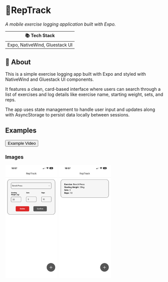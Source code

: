 <link rel="stylesheet" href="https://cdnjs.cloudflare.com/ajax/libs/bootstrap/5.3.8/css/bootstrap.min.css" integrity="sha512-2bBQCjcnw658Lho4nlXJcc6WkV/UxpE/sAokbXPxQNGqmNdQrWqtw26Ns9kFF/yG792pKR1Sx8/Y1Lf1XN4GKA==" crossorigin="anonymous" referrerpolicy="no-referrer" />

# 📱RepTrack
<p><em>A mobile exercise logging application built with Expo.</em></p>


<table class="table table-bordered table-striped">
  <thead>
    <tr>
      <th scope="col">📚 Tech Stack</th>
    </tr>
  </thead>
  <tbody>
     <tr>
      <td>Expo, NativeWind, Gluestack UI</td>
    </tr>
  </tbody>
</table>

## 📖 About
<p>This is a simple exercise logging app built with Expo and styled with NativeWind and Gluestack UI components.</p>

<p>It features a clean, card-based interface where users can search through a list of exercises and log details like exercise name, starting weight, sets, and reps.</p>

<p>The app uses state management to handle user input and updates along with AsyncStorage to persist data locally between sessions. </p>

## Examples
<a href="/examples/RepTrack_Example_Video.mp4">
    <button>Example Video</button>
</a>
<p></p>

### Images
<p float="left">
  <img src="/examples/RepTrack_Example1.PNG" width="33%" />
  <img src="/examples/RepTrack_Example2.PNG" width="33%" />
</p>

